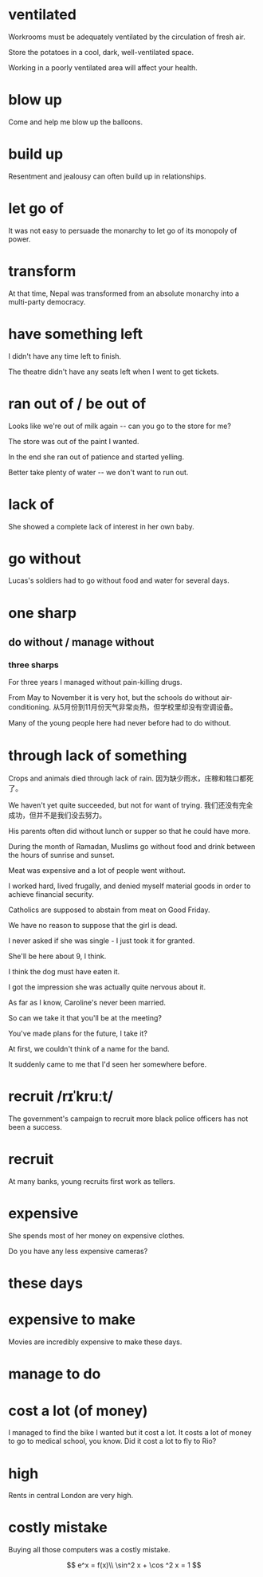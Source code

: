 # ventilated
Workrooms must be adequately ventilated by the circulation of fresh air.

Store the potatoes in a cool, dark, well-ventilated space.

Working in a poorly ventilated area will affect your health.
# blow up
Come and help me blow up the balloons.
# build up
Resentment and jealousy can often build up in relationships.
# let go of
It was not easy to persuade the monarchy to let go of its monopoly of power.
# transform
At that time, Nepal was transformed from an absolute monarchy into a multi-party democracy.
# have something left 
I didn't have any time left to finish.

The theatre didn't have any seats left when I went to get tickets.

# ran out of / be out of
Looks like we're out of milk again -- can you go to the store for me?

The store was out of the paint I wanted.

In the end she ran out of patience and started yelling.

Better take plenty of water -- we don't want to run out.
# lack of
She showed a complete lack of interest in her own baby.

# go without
Lucas's soldiers had to go without food and water for several days.

# one sharp
## do without / manage without
### three sharps
For three years I managed without pain-killing drugs.

From May to November it is very hot, but the schools do without air-conditioning.
从5月份到11月份天气非常炎热，但学校里却没有空调设备。

Many of the young people here had never before had to do without.

# through lack of something
Crops and animals died through lack of rain.
因为缺少雨水，庄稼和牲口都死了。

We haven't yet quite succeeded, but not for want of trying.
我们还没有完全成功，但并不是我们没去努力。

His parents often did without lunch or supper so that he could have more.

During the month of Ramadan, Muslims go without food and drink between the hours of sunrise and sunset.

Meat was expensive and a lot of people went without.

I worked hard, lived frugally, and denied myself material goods in order to achieve financial security.


Catholics are supposed to abstain from meat on Good Friday.

We have no reason to suppose that the girl is dead.

I never asked if she was single - I just took it for granted.

She'll be here about 9, I think.

I think the dog must have eaten it.

I got the impression she was actually quite nervous about it.

As far as I know, Caroline's never been married.

So can we take it that you'll be at the meeting?

You've made plans for the future, I take it?

At first, we couldn't think of a name for the band.

It suddenly came to me that I'd seen her somewhere before.

# recruit /rɪˈkruːt/ 
The government's campaign to recruit more black police officers has not been a success.
# recruit
At many banks, young recruits first work as tellers.



# expensive
She spends most of her money on expensive clothes.

Do you have any less expensive cameras?

# these days
# expensive to make
Movies are incredibly expensive to make these days.

# manage to do
# cost a lot (of money)
I managed to find the bike I wanted but it cost a lot.
It costs a lot of money to go to medical school, you know.
Did it cost a lot to fly to Rio?

# high 
Rents in central London are very high.

# costly mistake


Buying all those computers was a costly mistake.


$$
e^x = f(x)\\
\sin^2 x + \cos ^2 x = 1
$$
